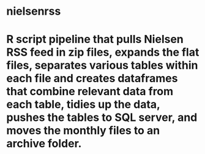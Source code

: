 # nielsenrss
# R script pipeline that pulls Nielsen RSS feed in zip files, expands the flat files, separates various tables within each file and creates dataframes that combine relevant data from each table, tidies up the data, pushes the tables to SQL server, and moves the monthly files to an archive folder. 
